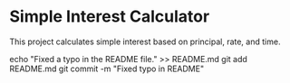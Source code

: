 # Simple Interest Calculator

This project calculates simple interest based on principal, rate, and time.

echo "Fixed a typo in the README file." >> README.md
git add README.md
git commit -m "Fixed typo in README"
